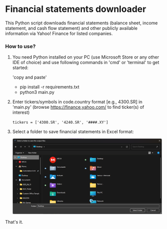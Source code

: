 # Financial statements downloader
This Python script downloads financial statements (balance sheet, income statement, 
and cash flow statement) and other publicly available information via Yahoo! Finance  for 
listed companies.

### How to use?
1. You need Python installed on your PC  (use Microsoft Store or any other IDE of choice)
   and use following commands in 'cmd' or 'terminal' to get started:
   
   'copy and paste'
   * pip install -r requirements.txt
   * python3 main.py


2. Enter tickers/symbols in code.country format [e.g., 4300.SR] in 'main.py'
   (browse https://finance.yahoo.com/ to find ticker(s) of interest)
   
    `tickers = ['4300.SR', '4240.SR', '####.XY']`


3. Select a folder to save financial statements in Excel format:

   ![img_1.png](help/save-location.png)

That's it.
